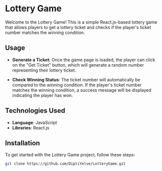 # Lottery Game

Welcome to the Lottery Game! This is a simple React.js-based lottery game that allows players to get a lottery ticket and checks if the player's ticket number matches the winning condition.

## Usage

- **Generate a Ticket**: Once the game page is loaded, the player can click on the "Get Ticket" button, which will generate a random number representing their lottery ticket.

- **Check Winning Status**: The ticket number will automatically be compared to the winning condition. If the player's ticket number matches the winning condition, a success message will be displayed indicating the player has won.

## Technologies Used

- **Language**: JavaScript
- **Libraries**: React.js 

## Installation

To get started with the Lottery Game project, follow these steps:

   ```bash
   git clone https://github.com/DiptiYelve/LotteryGame.git
